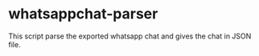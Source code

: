 # whatsappchat-parser
This script parse the exported whatsapp chat and gives the chat in JSON file.
